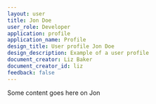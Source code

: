```yaml
---
layout: user
title: Jon Doe
user_role: Developer
application: profile
application_name: Profile
design_title: User profile Jon Doe
design_description: Example of a user profile
document_creator: Liz Baker
document_creator_id: liz
feedback: false
---
```


Some content goes here on Jon